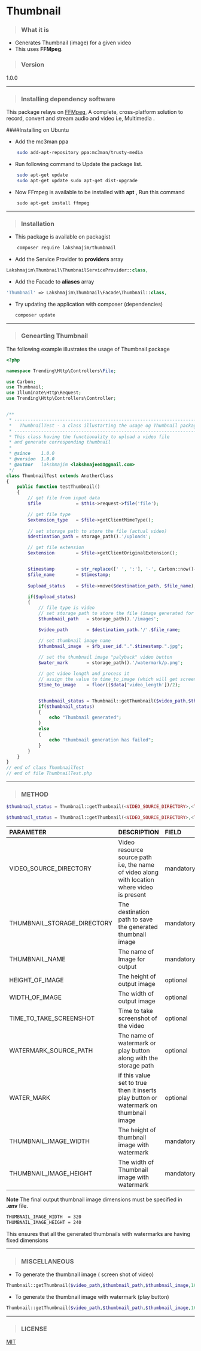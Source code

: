 # Thumbnail

>### What it is

 - Generates Thumbnail (image) for a given video 
 - This uses **FFMpeg**.

>### Version

1.0.0

---
>### Installing dependency software

This package relays on [FFMpeg](https://en.wikipedia.org/wiki/FFmpeg), A complete, cross-platform solution to record, convert and stream audio and video i.e, Multimedia .

####Installing on Ubuntu

- Add the mc3man ppa

```bash
    sudo add-apt-repository ppa:mc3man/trusty-media
```
        
- Run following command to Update the package list. 

```bash
    sudo apt-get update
    sudo apt-get update sudo apt-get dist-upgrade
```
        
- Now FFmpeg is available to be installed with **apt** , Run this command

```terminal
	sudo apt-get install ffmpeg
```

        
---
>### Installation

- This package is available on packagist
```bash
    composer require lakshmajim/thumbnail
```
- Add the Service Provider to **providers** array
```php
Lakshmajim\Thumbnail\ThumbnailServiceProvider::class,
```
- Add the Facade to **aliases** array
```php
'Thumbnail' => Lakshmajim\Thumbnail\Facade\Thumbnail::class,
```
- Try updating the application with composer (dependencies)
    ```bash
    composer update
    ```
---
>### Genearting Thumbnail

The following example illustrates the usage of Thumbnail package
```php
<?php 

namespace Trending\Http\Controllers\File;

use Carbon;
use Thumbnail;
use Illuminate\Http\Request;
use Trending\Http\Controllers\Controller;


/**
 * -----------------------------------------------------------------------------
 *   ThumbnailTest - a class illustarting the usage og Thumbnail package 
 * -----------------------------------------------------------------------------
 * This class having the functionality to upload a video file 
 * and generate corresponding thumbnail
 *
 * @since    1.0.0
 * @version  1.0.0
 * @author   lakshmajim <lakshmajee88@gmail.com>
 */
class ThumbnailTest extends AnotherClass
{
	public function testThumbnail()
	{
		// get file from input data
		$file             = $this->request->file('file');

		// get file type
		$extension_type   = $file->getClientMimeType();
		
		// set storage path to store the file (actual video)
		$destination_path = storage_path().'/uploads';

		// get file extension
		$extension        = $file->getClientOriginalExtension();


		$timestamp        = str_replace([' ', ':'], '-', Carbon::now()->toDateTimeString());
		$file_name        = $timestamp;
		
		$upload_status    = $file->move($destination_path, $file_name);	        

		if($upload_status)
		{
			// file type is video
			// set storage path to store the file (image generated for a given video)
			$thumbnail_path   = storage_path().'/images';

			$video_path       = $destination_path.'/'.$file_name;

			// set thumbnail image name
			$thumbnail_image  = $fb_user_id.".".$timestamp.".jpg";
			
			// set the thumbnail image "palyback" video button
			$water_mark       = storage_path().'/watermark/p.png';

			// get video length and process it
			// assign the value to time_to_image (which will get screenshot of video at that specified seconds)
			$time_to_image    = floor(($data['video_length'])/2);


			$thumbnail_status = Thumbnail::getThumbnail($video_path,$thumbnail_path,$thumbnail_image,160,128,$time_to_image,$water_mark,true);		
			if($thumbnail_status)
			{
				echo "Thumbnail generated";
			}
			else
			{
				echo "thumbnail generation has failed";
			}
		}
	}
}
// end of class ThumbnailTest
// end of file ThumbnailTest.php  
```

---
>### METHOD

```php
$thumbnail_status = Thumbnail::getThumbnail(<VIDEO_SOURCE_DIRECTORY>,<THUMBNAIL_STORAGE_DIRECTORY>,<THUMBNAIL_NAME>);
```

```php
$thumbnail_status = Thumbnail::getThumbnail(<VIDEO_SOURCE_DIRECTORY>,<THUMBNAIL_STORAGE_DIRECTORY>,<THUMBNAIL_NAME>,<HEIGHT_OF_IMAGE>,<WIDTH_OF_IMAGE>,<TIME_TO_TAKE_SCREENSHOT>,<WATERMARK_SOURCE_PATH>,<WATER_MARK>);

```

| PARAMETER           | DESCRIPTION                             |FIELD |
|:-------------- |:----------------------------------------|:---|
|VIDEO_SOURCE_DIRECTORY |     Video resource source path i.e, the name of video along with location where video is present|mandatory| 
| THUMBNAIL_STORAGE_DIRECTORY|    The destination path to save the generated thumbnail image|mandatory|
| THUMBNAIL_NAME | The name of Image for output|mandatory|
|HEIGHT_OF_IMAGE           |The height of output image             |  optional|
 | WIDTH_OF_IMAGE|       The width of output image                 |  optional|
| TIME_TO_TAKE_SCREENSHOT    |         Time to take screenshot of the video               | optional|
| WATERMARK_SOURCE_PATH| The name of watermark or play button along with the storage path | optional|
 |WATER_MARK         |     if this value set to true then it inserts play button or watermark on thumbnail image| optional|
|THUMBNAIL_IMAGE_WIDTH|The height of thumbnail image with watermark|mandatory|
|THUMBNAIL_IMAGE_HEIGHT|The width of Thumbnail image with watermark |mandatory|

**Note** The final output thumbnail image dimensions must be specified in **.env** file.
```bash
THUMBNAIL_IMAGE_WIDTH  = 320
THUMBNAIL_IMAGE_HEIGHT = 240
```
This ensures that all the generated thumbnails with watermarks are having fixed dimensions

----
>### MISCELLANEOUS

- To generate the thumbnail image ( screen shot of video)
```php
Thumbnail::getThumbnail($video_path,$thumbnail_path,$thumbnail_image,160,128,$time_to_image,$water_mark,false);
```

- To generate the thumbnail image with watermark (play button)
```php
Thumbnail::getThumbnail($video_path,$thumbnail_path,$thumbnail_image,160,128,$time_to_image,$water_mark,true);
```
----
>### LICENSE

[MIT](https://opensource.org/licenses/MIT)
